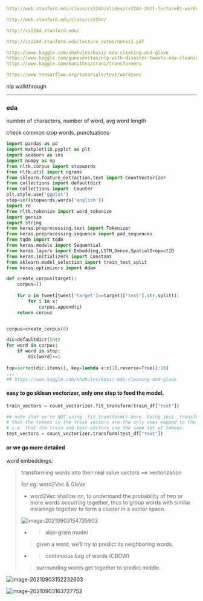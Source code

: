```yaml
http://web.stanford.edu/class/cs224n/slides/cs224n-2021-lecture01-wordvecs1.pdf

http://web.stanford.edu/class/cs224n/

http://cs224d.stanford.edu/

http://cs224d.stanford.edu/lecture_notes/notes1.pdf

https://www.kaggle.com/shahules/basic-eda-cleaning-and-glove
https://www.kaggle.com/gunesevitan/nlp-with-disaster-tweets-eda-cleaning-and-bert
https://www.kaggle.com/manithvazirani/transformers

https://www.tensorflow.org/tutorials/text/word2vec
```



nlp walkthrough


---



### eda

number of characters, number of word, avg word length

check common stop words. punctuations

```python
import pandas as pd
import matplotlib.pyplot as plt
import seaborn as sns
import numpy as np
from nltk.corpus import stopwords
from nltk.util import ngrams
from sklearn.feature_extraction.text import CountVectorizer
from collections import defaultdict
from collections import  Counter
plt.style.use('ggplot')
stop=set(stopwords.words('english'))
import re
from nltk.tokenize import word_tokenize
import gensim
import string
from keras.preprocessing.text import Tokenizer
from keras.preprocessing.sequence import pad_sequences
from tqdm import tqdm
from keras.models import Sequential
from keras.layers import Embedding,LSTM,Dense,SpatialDropout1D
from keras.initializers import Constant
from sklearn.model_selection import train_test_split
from keras.optimizers import Adam

def create_corpus(target):
    corpus=[]
    
    for x in tweet[tweet['target']==target]['text'].str.split():
        for i in x:
            corpus.append(i)
    return corpus


corpus=create_corpus(0)

dic=defaultdict(int)
for word in corpus:
    if word in stop:
        dic[word]+=1
        
top=sorted(dic.items(), key=lambda x:x[1],reverse=True)[:10] 
...
## https://www.kaggle.com/shahules/basic-eda-cleaning-and-glove
```



#### easy to go sklean vectorizer, only one step to feed the model.

```python
train_vectors = count_vectorizer.fit_transform(train_df["text"])

## note that we're NOT using .fit_transform() here. Using just .transform() makes sure
# that the tokens in the train vectors are the only ones mapped to the test vectors - 
# i.e. that the train and test vectors use the same set of tokens.
test_vectors = count_vectorizer.transform(test_df["text"])
```

#### or we go more detailed

word embeddings:

>transforming words into their real value vectors ==> vectorization
>
>for eg: word2Vec  & GloVe
>
>+ word2Vec shallow nn, to understand the probability of two or more words occurring together, thus to group words with similar meanings together to form a cluster in a vector space.
>
>  ![image-20210903154735903](C:\Users\dscshap3808\AppData\Roaming\Typora\typora-user-images\image-20210903154735903.png)
>
>+ > skip-gram model
>  >
>  > given a word, we’ll try to predict its neighboring words.
>
>+ > continuous bag of words (CBOW)
>  >surrounding words get together to predict middle.
>  > 
>
>  

![image-20210903152232603](C:\Users\dscshap3808\AppData\Roaming\Typora\typora-user-images\image-20210903152232603.png)

![image-20210903163727752](C:\Users\dscshap3808\AppData\Roaming\Typora\typora-user-images\image-20210903163727752.png)





















